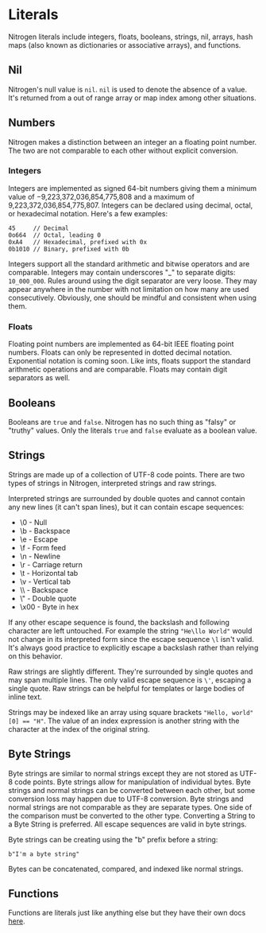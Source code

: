 # Literals

Nitrogen literals include integers, floats, booleans, strings, nil, arrays, hash
maps (also known as dictionaries or associative arrays), and functions.

## Nil

Nitrogen's null value is `nil`. `nil` is used to denote the absence of a value.
It's returned from a out of range array or map index among other situations.

## Numbers

Nitrogen makes a distinction between an integer an a floating point number. The
two are not comparable to each other without explicit conversion.

### Integers

Integers are implemented as signed 64-bit numbers giving them a minimum value of
−9,223,372,036,854,775,808 and a maximum of 9,223,372,036,854,775,807. Integers
can be declared using decimal, octal, or hexadecimal notation. Here's a few
examples:

```
45     // Decimal
0o664  // Octal, leading 0
0xA4   // Hexadecimal, prefixed with 0x
0b1010 // Binary, prefixed with 0b
```

Integers support all the standard arithmetic and bitwise operators and are
comparable. Integers may contain underscores "\_" to separate digits:
`10_000_000`. Rules around using the digit separator are very loose. They may
appear anywhere in the number with not limitation on how many are used
consecutively. Obviously, one should be mindful and consistent when using them.

### Floats

Floating point numbers are implemented as 64-bit IEEE floating point numbers.
Floats can only be represented in dotted decimal notation. Exponential notation
is coming soon. Like ints, floats support the standard arithmetic operations and
are comparable. Floats may contain digit separators as well.

## Booleans

Booleans are `true` and `false`. Nitrogen has no such thing as "falsy" or
"truthy" values. Only the literals `true` and `false` evaluate as a boolean
value.

## Strings

Strings are made up of a collection of UTF-8 code points. There are two types of
strings in Nitrogen, interpreted strings and raw strings.

Interpreted strings are surrounded by double quotes and cannot contain any new
lines (it can't span lines), but it can contain escape sequences:

- \0 - Null
- \b - Backspace
- \e - Escape
- \f - Form feed
- \n - Newline
- \r - Carriage return
- \t - Horizontal tab
- \v - Vertical tab
- \\\\ - Backspace
- \\" - Double quote
- \x00 - Byte in hex

If any other escape sequence is found, the backslash and following character are
left untouched. For example the string `"He\llo World"` would not change in its
interpreted form since the escape sequence `\l` isn't valid. It's always good
practice to explicitly escape a backslash rather than relying on this behavior.

Raw strings are slightly different. They're surrounded by single quotes and may
span multiple lines. The only valid escape sequence is `\'`, escaping a single
quote. Raw strings can be helpful for templates or large bodies of inline text.

Strings may be indexed like an array using square brackets `"Hello, world"[0] ==
"H"`. The value of an index expression is another string with the character at
the index of the original string.

## Byte Strings

Byte strings are similar to normal strings except they are not stored as UTF-8
code points. Byte strings allow for manipulation of individual bytes. Byte strings
and normal strings can be converted between each other, but some conversion loss
may happen due to UTF-8 conversion. Byte strings and normal strings are not
comparable as they are separate types. One side of the comparison must be converted
to the other type. Converting a String to a Byte String is preferred. All escape
sequences are valid in byte strings.

Byte strings can be creating using the "b" prefix before a string:

```
b"I'm a byte string"
```

Bytes can be concatenated, compared, and indexed like normal strings.

## Functions

Functions are literals just like anything else but they have their own docs
[here](functions.md).
